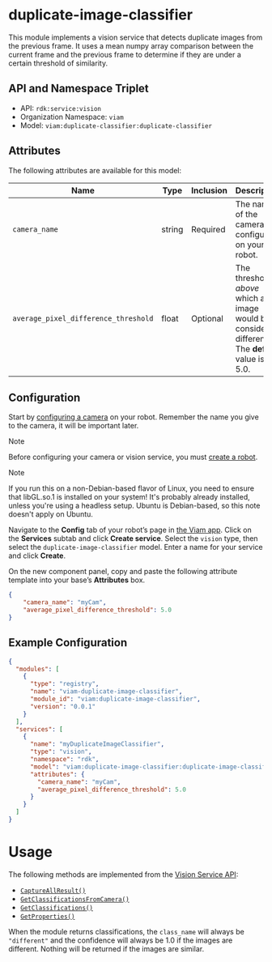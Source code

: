 # duplicate-image-classifier

This module implements a vision service that detects duplicate images from the previous frame. It uses a mean numpy array comparison between the current frame and the previous frame to determine if they are under a certain threshold of similarity.

## API and Namespace Triplet

- API: `rdk:service:vision`
- Organization Namespace: `viam`
- Model: `viam:duplicate-classifier:duplicate-classifier`


## Attributes

The following attributes are available for this model:

| Name          | Type   | Inclusion | Description                |
|---------------|--------|-----------|----------------------------|
| `camera_name` | string  | Required  | The name of the camera configured on your robot. |
| `average_pixel_difference_threshold` | float | Optional  | The threshold _above_ which an image would be considered different. The **default** value is 5.0. |


## Configuration

Start by [configuring a camera](https://docs.viam.com/components/camera/webcam/) on your robot. Remember the name you give to the camera, it will be important later.

> [!NOTE]
> Before configuring your camera or vision service, you must [create a robot](https://docs.viam.com/manage/fleet/robots/#add-a-new-robot).

> [!NOTE]
> If you run this on a non-Debian-based flavor of Linux, you need to ensure that libGL.so.1 is installed on your system! It's probably already installed, unless you're using a headless setup. Ubuntu is Debian-based, so this note doesn't apply on Ubuntu.


Navigate to the **Config** tab of your robot’s page in [the Viam app](https://app.viam.com/). Click on the **Services** subtab and click **Create service**. Select the `vision` type, then select the `duplicate-image-classifier` model. Enter a name for your service and click **Create**.

On the new component panel, copy and paste the following attribute template into your base’s **Attributes** box.
```json
{
    "camera_name": "myCam",
    "average_pixel_difference_threshold": 5.0
}
```

## Example Configuration

```json
{
  "modules": [
    {
      "type": "registry",
      "name": "viam-duplicate-image-classifier",
      "module_id": "viam:duplicate-image-classifier",
      "version": "0.0.1"
    }
  ],
  "services": [
    {
      "name": "myDuplicateImageClassifier",
      "type": "vision",
      "namespace": "rdk",
      "model": "viam:duplicate-image-classifier:duplicate-image-classifier",
      "attributes": {
        "camera_name": "myCam",
        "average_pixel_difference_threshold": 5.0
      }
    }
  ]
}
```

# Usage

The following methods are implemented from the [Vision Service API](https://docs.viam.com/dev/reference/apis/services/vision/):

- [`CaptureAllResult()`](https://docs.viam.com/dev/reference/apis/services/vision/#captureallresult)
- [`GetClassificationsFromCamera()`](https://docs.viam.com/dev/reference/apis/services/vision/#getclassificationsfromcamera)
- [`GetClassifications()`](https://docs.viam.com/dev/reference/apis/services/vision/#getclassifications)
- [`GetProperties()`](https://docs.viam.com/dev/reference/apis/services/vision/#getproperties)

When the module returns classifications, the `class_name` will always be `"different"` and the confidence will always be 1.0 if the images are different. Nothing will be returned if the images are similar.
